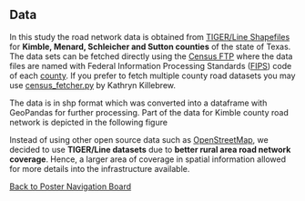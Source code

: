 ## Data

In this study the road network data is obtained from [TIGER/Line Shapefiles](https://www.census.gov/cgi-bin/geo/shapefiles/index.php?year=2019&layergroup=Roads) for **Kimble, Menard, Schleicher and Sutton counties** of the state of Texas. The data sets can be fetched directly using the [Census FTP](https://www2.census.gov/geo/tiger/TIGER2019/ROADS/)  where the data files are named with Federal Information Processing Standards ([FIPS](https://en.wikipedia.org/wiki/Federal_Information_Processing_Standards)) code of each [county](https://tx.postcodebase.com/state_county). If you prefer to fetch multiple county road datasets you may use [census_fetcher.py](https://gist.github.com/flibbertigibbet/8092460) by Kathryn Killebrew.  

The data is in shp format which was converted into a dataframe with GeoPandas for further processing.  Part of the data for Kimble county road network is depicted in the following figure



Instead of using other open source data such as [OpenStreetMap](https://download.geofabrik.de/index.html), we decided to use **TIGER/Line datasets** due to **better rural area road network coverage**. Hence, a larger area of coverage in spatial information allowed for more details into the infrastructure available. 



[Back to Poster Navigation Board](./README.md#Outline)

